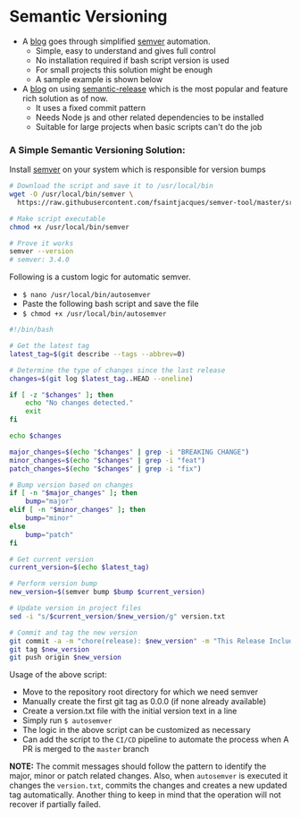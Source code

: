 # Semantic Versioning

* A [blog](https://threedots.tech/post/automatic-semantic-versioning-in-gitlab-ci/) goes through simplified [semver](https://github.com/fsaintjacques/semver-tool) automation.
    * Simple, easy to understand and gives full control
    * No installation required if bash script version is used
    * For small projects this solution might be enough
    * A sample example is shown below
* A [blog](https://semaphoreci.com/blog/semantic-versioning-cicd) on using [semantic-release](https://github.com/semantic-release/semantic-release) which is the most popular and feature rich solution as of now.
    * It uses a fixed commit pattern
    * Needs Node js and other related dependencies to be installed
    * Suitable for large projects when basic scripts can't do the job


### A Simple Semantic Versioning Solution:

Install [semver](https://github.com/fsaintjacques/semver-tool) on your system which is responsible for version bumps

``` bash
# Download the script and save it to /usr/local/bin
wget -O /usr/local/bin/semver \
  https://raw.githubusercontent.com/fsaintjacques/semver-tool/master/src/semver

# Make script executable
chmod +x /usr/local/bin/semver

# Prove it works
semver --version
# semver: 3.4.0

```

Following is a custom logic for automatic semver. 

* ```$ nano /usr/local/bin/autosemver ```
* Paste the following bash script and save the file
* ```$ chmod +x /usr/local/bin/autosemver```

``` bash
#!/bin/bash

# Get the latest tag
latest_tag=$(git describe --tags --abbrev=0)

# Determine the type of changes since the last release
changes=$(git log $latest_tag..HEAD --oneline)

if [ -z "$changes" ]; then
    echo "No changes detected."
    exit
fi

echo $changes

major_changes=$(echo "$changes" | grep -i "BREAKING CHANGE")
minor_changes=$(echo "$changes" | grep -i "feat")
patch_changes=$(echo "$changes" | grep -i "fix")

# Bump version based on changes
if [ -n "$major_changes" ]; then
    bump="major"
elif [ -n "$minor_changes" ]; then
    bump="minor"
else
    bump="patch"
fi

# Get current version
current_version=$(echo $latest_tag)

# Perform version bump
new_version=$(semver bump $bump $current_version)

# Update version in project files
sed -i "s/$current_version/$new_version/g" version.txt

# Commit and tag the new version
git commit -a -m "chore(release): $new_version" -m "This Release Includes Following Changes:" -m "$changes"
git tag $new_version
git push origin $new_version

```

Usage of the above script:

* Move to the repository root directory for which we need semver
* Manually create the first git tag as 0.0.0 (if none already available)
* Create a version.txt file with the initial version text in a line
* Simply run ```$ autosemver```
* The logic in the above script can be customized as necessary
* Can add the script to the `CI/CD` pipeline to automate the process when A PR is merged to the `master` branch

**NOTE:** The commit messages should follow the pattern to identify the major, minor or patch related changes. Also, when `autosemver` is executed it changes the `version.txt`, commits the changes and creates a new updated tag automatically. Another thing to keep in mind that the operation will not recover if partially failed.